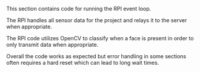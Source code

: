 This section contains code for running the RPI event loop.

The RPI handles all sensor data for the project and relays it to the server when appropriate. 

The RPI code utilizes OpenCV to classify when a face is present in order to only transmit data when appropriate. 

Overall the code works as expected but error handling in some sections often requires a hard reset which can lead to long wait times. 
